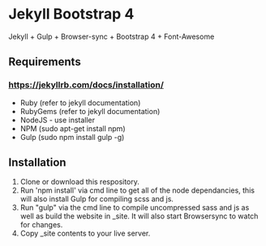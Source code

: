 # Jekyll Bootstrap 4
Jekyll + Gulp + Browser-sync + Bootstrap 4 + Font-Awesome

## Requirements
### https://jekyllrb.com/docs/installation/
- Ruby (refer to jekyll documentation)
- RubyGems (refer to jekyll documentation)
- NodeJS - use installer
- NPM (sudo apt-get install npm)
- Gulp (sudo npm install gulp -g)

## Installation
1. Clone or download this respository.
2. Run 'npm install' via cmd line to get all of the node dependancies, this will also install Gulp for compiling scss and js.
3. Run "gulp" via the cmd line to compile uncompressed sass and js as well as build the website in _site. It will also start Browsersync to watch for changes.
4. Copy _site contents to your live server.
